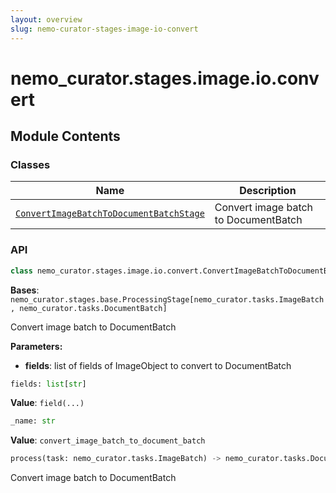 ```yaml
---
layout: overview
slug: nemo-curator-stages-image-io-convert
---
```


# nemo_curator.stages.image.io.convert



## Module Contents

### Classes

| Name | Description |
|------|-------------|
| [`ConvertImageBatchToDocumentBatchStage`](#nemo_curatorstagesimageioconvertconvertimagebatchtodocumentbatchstage) | Convert image batch to DocumentBatch |

### API

```python
class nemo_curator.stages.image.io.convert.ConvertImageBatchToDocumentBatchStage
```

**Bases**: `nemo_curator.stages.base.ProcessingStage[nemo_curator.tasks.ImageBatch, nemo_curator.tasks.DocumentBatch]`

Convert image batch to DocumentBatch

**Parameters:**

- **fields**: list of fields of ImageObject to convert to DocumentBatch

```python
fields: list[str]
```

**Value**: `field(...)`


```python
_name: str
```

**Value**: `convert_image_batch_to_document_batch`


```python
process(task: nemo_curator.tasks.ImageBatch) -> nemo_curator.tasks.DocumentBatch
```

Convert image batch to DocumentBatch

